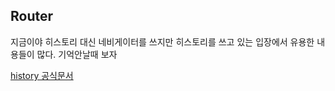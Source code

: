 ## Router

지금이야 히스토리 대신 네비게이터를 쓰지만 히스토리를 쓰고 있는 입장에서 유용한 내용들이 많다. 기억안날때 보자

[history 공식문서](https://github.com/remix-run/history/blob/dev/docs/api-reference.md#history.listen)
